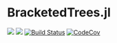 # BracketedTrees.jl

[![](https://img.shields.io/badge/docs-stable-blue.svg)](https://dellison.github.io/BracketedTrees.jl/stable) [![](https://img.shields.io/badge/docs-dev-blue.svg)](https://dellison.github.io/BracketedTrees.jl/dev) [![Build Status](https://travis-ci.org/dellison/BracketedTrees.jl.svg?branch=master)](https://travis-ci.org/dellison/BracketedTrees.jl) [![CodeCov](https://codecov.io/gh/dellison/BracketedTrees.jl/branch/master/graph/badge.svg)](https://codecov.io/gh/dellison/BracketedTrees.jl)
